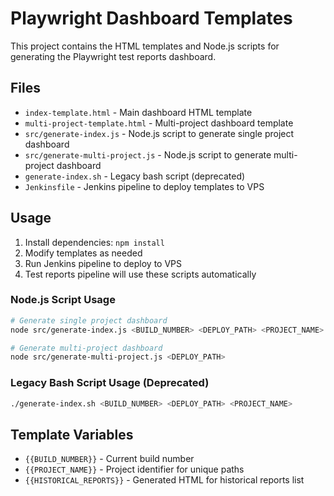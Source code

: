 # Playwright Dashboard Templates

This project contains the HTML templates and Node.js scripts for generating the Playwright test reports dashboard.

## Files

- `index-template.html` - Main dashboard HTML template
- `multi-project-template.html` - Multi-project dashboard template
- `src/generate-index.js` - Node.js script to generate single project dashboard
- `src/generate-multi-project.js` - Node.js script to generate multi-project dashboard
- `generate-index.sh` - Legacy bash script (deprecated)
- `Jenkinsfile` - Jenkins pipeline to deploy templates to VPS

## Usage

1. Install dependencies: `npm install`
2. Modify templates as needed
3. Run Jenkins pipeline to deploy to VPS
4. Test reports pipeline will use these scripts automatically

### Node.js Script Usage
```bash
# Generate single project dashboard
node src/generate-index.js <BUILD_NUMBER> <DEPLOY_PATH> <PROJECT_NAME>

# Generate multi-project dashboard
node src/generate-multi-project.js <DEPLOY_PATH>
```

### Legacy Bash Script Usage (Deprecated)
```bash
./generate-index.sh <BUILD_NUMBER> <DEPLOY_PATH> <PROJECT_NAME>
```

## Template Variables

- `{{BUILD_NUMBER}}` - Current build number
- `{{PROJECT_NAME}}` - Project identifier for unique paths
- `{{HISTORICAL_REPORTS}}` - Generated HTML for historical reports list